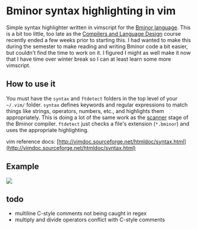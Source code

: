 # Bminor syntax highlighting in vim

Simple syntax highlighter written in vimscript for the [Bminor language](https://www3.nd.edu/~dthain/courses/cse40243/fall2019/bminor.html).
This is a bit too little, too late as the [Compilers and Language Design](https://www3.nd.edu/~dthain/compilerbook/compilerbook.pdf)
course recently ended a few weeks prior to starting this. I had wanted to make this during the semester to make reading and writing Bminor code a bit
easier, but couldn't find the time to work on it. I figured I might as well make it now that I have time over winter break
so I can at least learn some more vimscript.

## How to use it

You must have the `syntax` and 	`ftdetect` folders in the top level of your `~/.vim/` folder. `syntax` defines keywords and regular
expressions to match things like strings, operators, numbers, etc., and highlights them appropriately. This is doing a lot of the same
work as the [scanner](https://www3.nd.edu/~dthain/compilerbook/compilerbook.pdf#chapter.3) stage of the Bminor compiler.
`ftdetect` just checks a file's extension (`*.bminor`) and uses the appropriate highlighting.

vim reference docs: [http://vimdoc.sourceforge.net/htmldoc/syntax.html](http://vimdoc.sourceforge.net/htmldoc/syntax.html)

## Example

![](https://yld.me/raw/aHy8.png)


## todo

- multiline C-style comments not being caught in regex
- multiply and divide operators conflict with C-style comments
